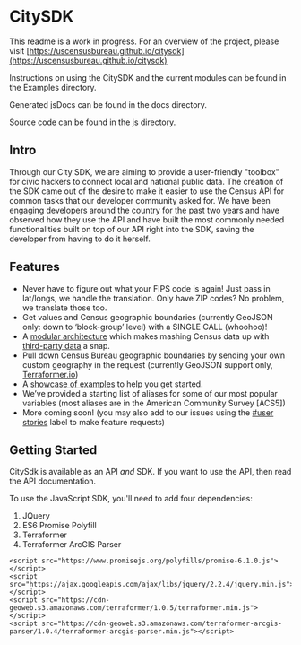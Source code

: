 # CitySDK #

This readme is a work in progress. For an overview of the project, please visit [https://uscensusbureau.github.io/citysdk](https://uscensusbureau.github.io/citysdk)

Instructions on using the CitySDK and the current modules can be found in the Examples directory.

Generated jsDocs can be found in the docs directory.

Source code can be found in the js directory.

## Intro

Through our City SDK, we are aiming to provide a user-friendly "toolbox" for civic hackers to connect local and national
public data. The creation of the SDK came out of the desire to make it easier to use the Census API for common tasks
that our developer community asked for. We have been engaging developers around the country for the past two years and
have observed how they use the API and have built the most commonly needed functionalities built on top of our API right
into the SDK, saving the developer from having to do it herself. 

## Features
- Never have to figure out what your FIPS code is again! Just pass in lat/longs, we handle the translation. Only have ZIP codes? No problem, we translate those too. 
- Get values and Census geographic boundaries (currently GeoJSON only: down to ‘block-group’ level) with a SINGLE CALL (whoohoo)!
- A [modular architecture](http://uscensusbureau.github.io/citysdk/guides.html) which makes mashing Census data up with [third-party data](http://uscensusbureau.github.io/citysdk/gallery.html) a snap.
- Pull down Census Bureau geographic boundaries by sending your own custom geography in the request (currently GeoJSON support only, [Terraformer.io](http://terraformer.io/))
- A [showcase of examples](http://uscensusbureau.github.io/citysdk/gettingstarted.html) to help you get started.
- We’ve provided a starting list of aliases for some of our most popular variables (most aliases are in the American Community Survey [ACS5]) 
- More coming soon! (you may also add to our issues using the [#user stories](https://github.com/uscensusbureau/citysdk/issues?q=is%3Aopen+is%3Aissue+label%3A%22user+stories%22) label to make feature requests)

## Getting Started

CitySdk is available as an API _and_ SDK. If you want to use the API, then read the API documentation.

To use the JavaScript SDK, you'll need to add four dependencies:

1. JQuery
2. ES6 Promise Polyfill
3. Terraformer
4. Terraformer ArcGIS Parser

```
<script src="https://www.promisejs.org/polyfills/promise-6.1.0.js"></script>
<script src="https://ajax.googleapis.com/ajax/libs/jquery/2.2.4/jquery.min.js"></script>
<script src="https://cdn-geoweb.s3.amazonaws.com/terraformer/1.0.5/terraformer.min.js"></script>
<script src="https://cdn-geoweb.s3.amazonaws.com/terraformer-arcgis-parser/1.0.4/terraformer-arcgis-parser.min.js"></script>
```
